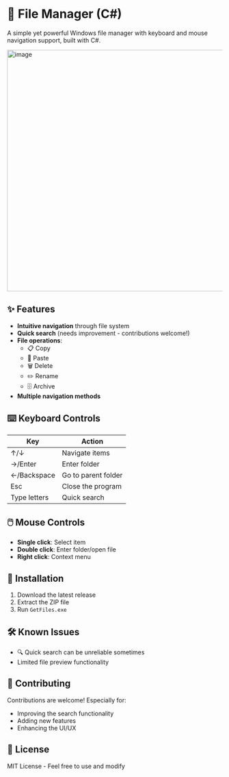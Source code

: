 # 📁 File Manager (C#)

A simple yet powerful Windows file manager with keyboard and mouse navigation support, built with C#.

<img width="1063" height="564" alt="image" src="https://github.com/user-attachments/assets/28945fcb-80b5-4562-8627-515bcff915bd" />



## ✨ Features

- **Intuitive navigation** through file system
- **Quick search** (needs improvement - contributions welcome!)
- **File operations**:
  - 📋 Copy
  - 📌 Paste
  - 🗑️ Delete
  - ✏️ Rename
  - 🗄️ Archive
- **Multiple navigation methods**

## ⌨️ Keyboard Controls

| Key          | Action                      |
|--------------|-----------------------------|
| ↑/↓          | Navigate items              |
| →/Enter      | Enter folder                |
| ←/Backspace  | Go to parent folder         |
| Esc          | Close the program           |
| Type letters | Quick search                |

## 🖱️ Mouse Controls

- **Single click**: Select item
- **Double click**: Enter folder/open file
- **Right click**: Context menu 

## 🚀 Installation

1. Download the latest release
2. Extract the ZIP file
3. Run `GetFiles.exe`

## 🛠️ Known Issues

- 🔍 Quick search can be unreliable sometimes
- Limited file preview functionality

## 🤝 Contributing

Contributions are welcome! Especially for:
- Improving the search functionality
- Adding new features
- Enhancing the UI/UX

## 📜 License

MIT License - Feel free to use and modify
